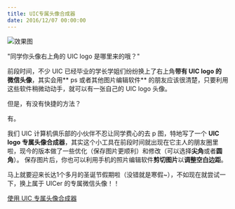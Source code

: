 ```yaml
---
title: UIC专属头像合成器
date: 2016/12/07 00:00:00
---
```


![效果图](https://ooo.0o0.ooo/2017/06/17/5944fad977a4e.jpg)

"同学你头像右上角的 UIC logo 是哪里来的哦？"

前段时间，不少 UIC 已经毕业的学长学姐们纷纷换上了右上角**带有 UIC logo 的 微信头像**，其实会用** ps 或者其他图片编辑软件** 的朋友应该很清楚，只要利用这些软件稍微动动手，就可以有一张自己的 UIC logo 头像。

但是，有没有快捷的方法？

有。

我们 UIC 计算机俱乐部的小伙伴不忍让同学费心的去 p 图，特地写了一个 **UIC logo 专属头像合成器**，其实这个小工具在前段时间就出现在它主人的朋友圈里啦，现今的版本做了一些优化（保存图片更顺利）和修改（可以选择**尖角**或者**圆角**）。
保存图片后，你也可以利用手机的照片编辑软件**剪切图片**以**调整空白边距**。

马上就要迎来长达1个多月的圣诞节假期啦（没错就是寒假~），不如现在就尝试一下，换上属于 UICer 的专属微信头像！！

[使用 UIC 专属头像合成器](https://tools.uichcc.com/uic_headphoto_synthesizer/)

